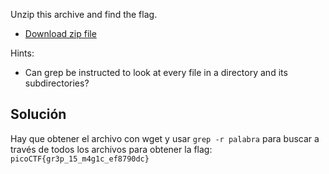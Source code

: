 Unzip this archive and find the flag.

- [Download zip file](https://artifacts.picoctf.net/c/504/big-zip-files.zip)

Hints:
- Can grep be instructed to look at every file in a directory and its subdirectories?

## Solución
Hay que obtener el archivo con wget y usar `grep -r palabra` para buscar a través de todos los archivos para obtener la flag:
`picoCTF{gr3p_15_m4g1c_ef8790dc}`